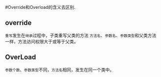 #Override和Overload的含义去区别.

## override
`重写`发生在`继承`过程中，子类重写父类的方法
`方法名`、`参数名`、`参数类型`和父类方法一样，方法访问权限大于或等于父类。

## OverLoad
`参数个数`、`参数类型`不同，`方法名`相同，发生在同一个类中。
